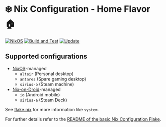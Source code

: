 # :snowflake: Nix Configuration - Home Flavor :house:

[![NixOS][nixos-badge]][nixos]
[![Build and Test][ci-badge]][ci]
[![Update][update-badge]][update]

## Supported configurations

* [NixOS][nixos]-managed
  * `altair` (Personal desktop)
  * `antares` (Spare gaming desktop)
  * `sirius-b` (Steam machine)
* [Nix-on-Droid][nix-on-droid]-managed
  * `io` (Android mobile)
  * `sirius-a` (Steam Deck)

See [flake.nix](flake.nix) for more information like `system`.

For further details refer to the [README of the basic Nix Configuration Flake][nixcfg].

[ci]: https://github.com/rake5k/nixcfg-home/actions/workflows/ci.yml
[ci-badge]: https://github.com/rake5k/nixcfg-home/actions/workflows/ci.yml/badge.svg
[update]: https://github.com/rake5k/nixcfg-home/actions/workflows/update.yml
[update-badge]: https://github.com/rake5k/nixcfg-home/actions/workflows/update.yml/badge.svg

[home-manager]: https://github.com/nix-community/home-manager
[nix-on-droid]: https://nix-community.github.io/nix-on-droid
[nixos]: https://nixos.org/
[nixos-badge]: https://img.shields.io/badge/NixOS-23.11-blue.svg?logo=NixOS&logoColor=white
[nixcfg]: https://github.com/rake5k/nixcfg

